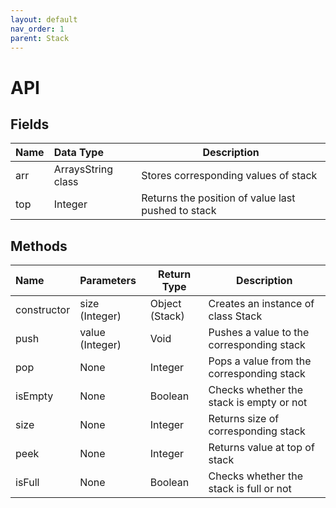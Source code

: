 ```yaml
---
layout: default
nav_order: 1
parent: Stack
---
```


# API
## Fields

| Name          | Data Type          | Description                                         |
|:--------------|:-------------------|-----------------------------------------------------|
| arr           | ArraysString class | Stores corresponding values of stack                |
| top           | Integer            | Returns the position of value last pushed to stack  |

## Methods

| Name          | Parameters                       | Return Type      | Description                                               |
|:--------------|:---------------------------------|------------------|-----------------------------------------------------------|
| constructor   | size (Integer)                   | Object (Stack)   | Creates an instance of class Stack                        |
| push          | value (Integer)                  | Void             | Pushes a value to the corresponding stack                 |
| pop           | None                             | Integer          | Pops a value from the corresponding stack                 |
| isEmpty       | None                             | Boolean          | Checks whether the stack is empty or not                  |
| size          | None                             | Integer          | Returns size of corresponding stack                       |
| peek          | None                             | Integer          | Returns value at top of stack                             |
| isFull        | None                             | Boolean          | Checks whether the stack is full or not                   |
